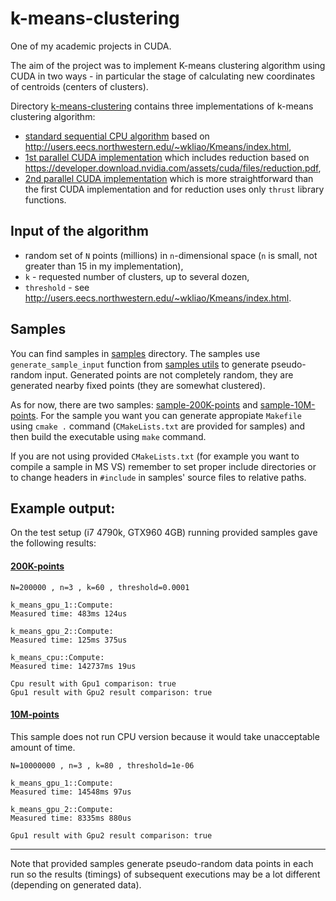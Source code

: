 # k-means-clustering
One of my academic projects in CUDA.

The aim of the project was to implement K-means clustering algorithm using CUDA in two ways - in particular the stage of calculating new coordinates of centroids (centers of clusters).

Directory [k-means-clustering](k-means-clustering) contains three implementations of k-means clustering algorithm:

- [standard sequential CPU algorithm](k-means-clustering/k_means_cpu.hpp) based on http://users.eecs.northwestern.edu/~wkliao/Kmeans/index.html,
- [1st parallel CUDA implementation](k-means-clustering/k_means_gpu_1.cuh) which includes reduction based on https://developer.download.nvidia.com/assets/cuda/files/reduction.pdf,
- [2nd parallel CUDA implementation](k-means-clustering/k_means_gpu_2.cuh) which is more straightforward than the first CUDA implementation and for reduction uses only `thrust` library functions.

## Input of the algorithm

- random set of `N` points (millions) in `n`-dimensional space (`n` is small, not greater than 15 in my implementation),
- `k` - requested number of clusters, up to several dozen,
- `threshold` - see http://users.eecs.northwestern.edu/~wkliao/Kmeans/index.html.

## Samples

You can find samples in [samples](samples) directory.
The samples use `generate_sample_input` function from [samples utils](samples/common-utils/utils.cpp) to generate pseudo-random input. Generated points are not completely random, they are generated nearby fixed points (they are somewhat clustered).

As for now, there are two samples: [sample-200K-points](samples/sample-200K-points) and [sample-10M-points](sample-10M-points).
For the sample you want you can generate appropiate `Makefile` using `cmake .` command (`CMakeLists.txt` are provided for samples) and then build the executable using `make` command.

If you are not using provided `CMakeLists.txt` (for example you want to compile a sample in MS VS) remember to set proper include directories or to change headers in `#include` in samples' source files to relative paths.

## Example output:

On the test setup (i7 4790k, GTX960 4GB) running provided samples gave the following results:

#### [200K-points](samples/sample-200K-points)

```
N=200000 , n=3 , k=60 , threshold=0.0001

k_means_gpu_1::Compute:
Measured time: 483ms 124us

k_means_gpu_2::Compute:
Measured time: 125ms 375us

k_means_cpu::Compute:
Measured time: 142737ms 19us

Cpu result with Gpu1 comparison: true
Gpu1 result with Gpu2 result comparison: true
```

#### [10M-points](samples/sample-10M-points)

This sample does not run CPU version because it would take unacceptable amount of time.

```
N=10000000 , n=3 , k=80 , threshold=1e-06

k_means_gpu_1::Compute:
Measured time: 14548ms 97us

k_means_gpu_2::Compute:
Measured time: 8335ms 880us

Gpu1 result with Gpu2 result comparison: true
```

---

Note that provided samples generate pseudo-random data points in each run so the results (timings) of subsequent executions may be a lot different (depending on generated data).
